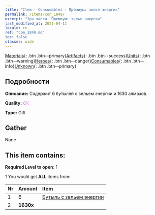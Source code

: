 ```yaml
---
title: "Item - Consumables - Премиум: зелье энергии"
permalink: /Items/con_1849/
excerpt: "Эра хаоса  Премиум: зелье энергии"
last_modified_at: 2021-04-12
locale: ru
ref: "con_1849.md"
toc: false
classes: wide
---
```

 [Materials](/ru/Items/){: .btn .btn--primary}[Artifacts](/ru/Items/Artifacts/){: .btn .btn--success}[Units](/ru/Items/Units/){: .btn .btn--warning}[Heroes](/ru/Items/Heroes/){: .btn .btn--danger}[Consumables](/ru/Items/Consumables/){: .btn .btn--info}[Unknown](/ru/Items/Unknown/){: .btn .btn--primary}

## Подробности
 **Описание:** Содержит 6 бутылей с зельем энергии и 1630 алмазов.

 **Quality:** <span style="color: #DA70D6">OK</span>

 **Type:** Gift

## Gather

  None

## This item contains:

 **Required Level to open:** 1

 1 You would get **ALL** items  from:

  | Nr | Amount |     Item    |
  |:---|:-------|:------------|
  | 1 | 6 | [Бутыль с зельем энергии](/ru/Items/con_1850/) | 
  | 2 |  **1630x** | <i class="fas fa-gem"/> |  | 
